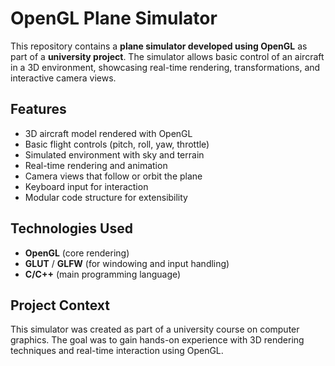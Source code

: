 # OpenGL Plane Simulator

This repository contains a **plane simulator developed using OpenGL** as part of a **university project**. The simulator allows basic control of an aircraft in a 3D environment, showcasing real-time rendering, transformations, and interactive camera views.

## Features

- 3D aircraft model rendered with OpenGL
- Basic flight controls (pitch, roll, yaw, throttle)
- Simulated environment with sky and terrain
- Real-time rendering and animation
- Camera views that follow or orbit the plane
- Keyboard input for interaction
- Modular code structure for extensibility

## Technologies Used

- **OpenGL** (core rendering)
- **GLUT** / **GLFW** (for windowing and input handling)
- **C/C++** (main programming language)

## Project Context

This simulator was created as part of a university course on computer graphics. The goal was to gain hands-on experience with 3D rendering techniques and real-time interaction using OpenGL.

